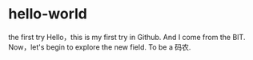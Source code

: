 # hello-world
the first try
Hello，this is my first try in Github.
And I come from the BIT.
Now，let's begin to explore the new field.
To be a 码农.

